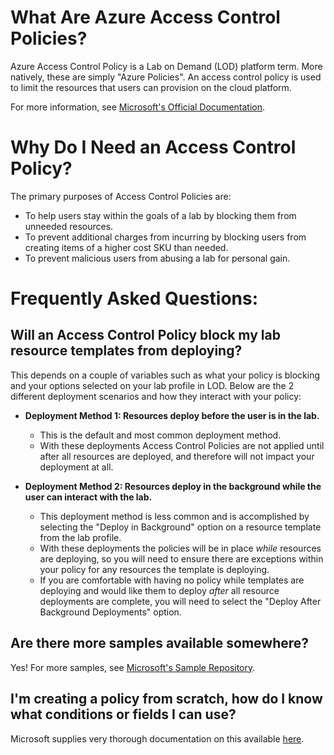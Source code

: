 # What Are Azure Access Control Policies?
Azure Access Control Policy is a Lab on Demand (LOD) platform term. More natively, these are simply "Azure Policies". An access control policy is used to limit the resources that users can provision on the cloud platform. 

For more information, see [Microsoft's Official Documentation](https://docs.microsoft.com/en-us/azure/governance/policy/overview).

# Why Do I Need an Access Control Policy?
The primary purposes of Access Control Policies are:
  - To help users stay within the goals of a lab by blocking them from unneeded resources.
  - To prevent additional charges from incurring by blocking users from creating items of a higher cost SKU than needed.
  - To prevent malicious users from abusing a lab for personal gain.
  
# Frequently Asked Questions:

## Will an Access Control Policy block my lab resource templates from deploying?
This depends on a couple of variables such as what your policy is blocking and your options selected on your lab profile in LOD. Below are the 2 different deployment scenarios and how they interact with your policy:
  
  - **Deployment Method 1: Resources deploy before the user is in the lab.**
    - This is the default and most common deployment method. 
    - With these deployments Access Control Policies are not applied until after all resources are deployed, and therefore will not impact your deployment at all.
    
  - **Deployment Method 2: Resources deploy in the background while the user can interact with the lab.**
    - This deployment method is less common and is accomplished by selecting the "Deploy in Background" option on a resource template from the lab profile.
    - With these deployments the policies will be in place _while_ resources are deploying, so you will need to ensure there are exceptions within your policy for any resources the template is deploying.
    - If you are comfortable with having no policy while templates are deploying and would like them to deploy _after_ all resource deployments are complete, you will need to select the "Deploy After Background Deployments" option.

## Are there more samples available somewhere?
Yes! For more samples, see [Microsoft's Sample Repository](https://docs.microsoft.com/en-us/azure/governance/policy/samples/index).

## I'm creating a policy from scratch, how do I know what conditions or fields I can use?
Microsoft supplies very thorough documentation on this available [here](https://docs.microsoft.com/en-us/azure/governance/policy/concepts/definition-structure).
